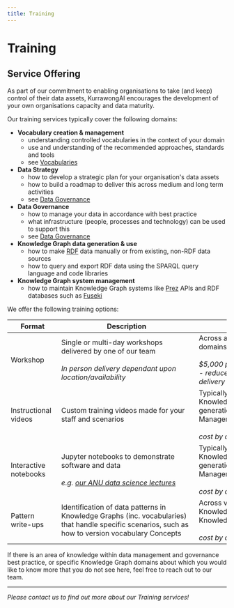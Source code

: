 ```yaml
---
title: Training
---
```

# Training

## Service Offering

As part of our commitment to enabling organisations to take (and keep) control of their data assets, KurrawongAI encourages the development of your own organisations capacity and data maturity.

Our training services typically cover the following domains:

- **Vocabulary creation & management**
  - understanding controlled vocabularies in the context of your domain
  - use and understanding of the recommended approaches, standards and tools
  - see [Vocabularies](/services/vocabularies)
- **Data Strategy**
  - how to develop a strategic plan for your organisation's data assets
  - how to build a roadmap to deliver this across medium and long term activities
  - see [Data Governance](/services/data-governance)
- **Data Governance**
  - how to manage your data in accordance with best practice
  - what infrastructure (people, processes and technology) can be used to support this
  - see [Data Governance](/services/data-governance)
- **Knowledge Graph data generation & use**
  - how to make [RDF](https://www.w3.org/RDF/) data manually or from existing, non-RDF data sources
  - how to query and export RDF data using the SPARQL query language and code libraries
- **Knowledge Graph system management**
  - how to maintain Knowledge Graph systems like [Prez](/products/prez) APIs and RDF databases such as [Fuseki](/products/fuseki)


We offer the following training options:

<div class="overflow-x-auto">

| <div style="width:100px">**Format**</div> | <div style="width:300px">**Description**</div> | <div style="width:250px">**Details**</div> |
| --------------------- | --------------------- | --------------------- |
| Workshop | Single or multi-day workshops delivered by one of our team <br/><br/>_In person delivery dependant upon location/availability_ | Across any of our subject matter domains<br/><br/>_$5,000 per day in person_<br/>_- reduced costs for virtual-only delivery_ |
| Instructional videos  | Custom training videos made for your staff and scenarios | Typically available for Knowledge Graph data generation and System Management <br/><br/>_cost by arrangement_               
| Interactive notebooks | Jupyter notebooks to demonstrate software and data<br /><br />_e.g. [our ANU data science lectures](https://github.com/nicholascar/comp7230-training)_ | Typically available for Knowledge Graph data generation and System Management <br/><br/>_cost by arrangement_
| Pattern write-ups | Identification of data patterns in Knowledge Graphs (inc. vocabularies) that handle specific scenarios, such as how to version vocabulary Concepts | Across vocabularies, spatial Knowledge Graph data or other Knowledge Graph data domains<br/><br/>_cost by arrangement_ | 

</div>

If there is an area of knowledge within data management and governance best practice, or specific Knowledge Graph domains about which you would like to know more that you do not see here, feel free to reach out to our team.

---

_Please contact us to find out more about our Training services!_